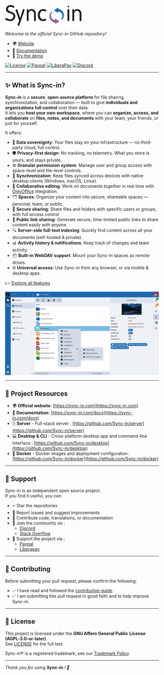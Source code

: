 <a href="https://sync-in.com" target="_blank" rel="noopener">
<picture>
  <source srcset="https://raw.githubusercontent.com/Sync-in/assets/main/logo-dark.svg" media="(prefers-color-scheme: dark)" />
  <img src="https://raw.githubusercontent.com/Sync-in/assets/main/logo.svg" alt="Sync-in" width="250" height="auto" />
</picture>
</a>

_Welcome to the official Sync-in GitHub repository!_

- 🌍 [Website](https://sync-in.com)
- 📄 [Documentation](https://sync-in.com/docs)
- 🧪 [Try the demo](https://sync-in.com/docs/demo)

<a href="#-license"><img src="https://img.shields.io/badge/Licence-AGPL%20v3.0-green.svg" alt="License"/></a>
<a href="https://www.paypal.com/donate/?business=HU3F3CMDDH7YJ&no_recurring=0&item_name=I+rely+on+your+donations+to+grow+the+Sync-in+open+source+project.+Thank+you+for+your+support+%E2%80%94+it+truly+makes+a+difference%21&currency_code=EUR" target="_blank"><img src="https://img.shields.io/badge/Donate-PayPal-blue.svg" alt="Paypal"/></a>
<a href="https://liberapay.com/sync-in/donate" target="_blank"><img src="https://img.shields.io/badge/Donate-LiberaPay-yellow.svg" alt="LiberaPay"/></a>
<a href="https://discord.gg/qhJyzwaymT" target="_blank"><img src="https://img.shields.io/badge/Discord-Online-brightgreen.svg" alt="Discord"/></a>

---

## ✨ What is Sync-in?

**Sync-in** is a **secure**, **open-source platform** for file sharing, synchronization, and collaboration — built to
give **individuals and organizations full control** over their data.  
It lets you **host your own workspace**, where you can **organize, access, and collaborate** on **files, notes, and
documents** with your team, your friends, or just for yourself.

It offers:

- 🔐 **Data sovereignty**: Your files stay on your infrastructure — no third-party cloud, full control.
- 🛡️ **Privacy-first design**: No tracking, no telemetry. What you store is yours, and stays private.
- ⚙️ **Granular permission system**: Manage user and group access with space-level and file-level controls.
- 🔄 **Synchronization**: Keep files synced across devices with native desktop clients (Windows, macOS, Linux).
- 📄 **Collaborative editing**: Work on documents together in real time with [OnlyOffice](https://www.onlyoffice.com) integration.
- 🗂️ **Spaces**: Organize your content into secure, shareable spaces — personal, team, or public.
- 👥 **Secure sharing**: Share files and folders with specific users or groups, with full access control
- 🔗 **Public link sharing**: Generate secure, time-limited public links to share content easily with anyone.
- 🔍 **Server-side full-text indexing**: Quickly find content across all your documents (self-hosted & private).
- 📊 **Activity history & notifications**: Keep track of changes and team activity.
- 📦 **Built-in WebDAV support**: Mount your Sync-in spaces as remote drives.
- 🌐 **Universal access**: Use Sync-in from any browser, or via mobile & desktop apps.

👉 [Explore all features](https://sync-in.com)

<picture>
  <source srcset="https://raw.githubusercontent.com/Sync-in/assets/main/server-dark.png" media="(prefers-color-scheme: dark)" />
  <img src="https://raw.githubusercontent.com/Sync-in/assets/main/server.png" alt="Sync-in" style="max-height: 500px"/>
</picture>

---

## 🧩 Project Resources

- 🌍 **Official website**: [https://sync-in.com](https://sync-in.com)
- 📖 **Documentation**: [https://sync-in.com/docs](https://sync-in.com/docs)
- 🗄️ **Server** - Full-stack server : [https://github.com/Sync-in/server](https://github.com/Sync-in/server)
- 💻 **Desktop & CLI** - Cross-platform desktop app and command-line interface : [https://github.com/Sync-in/desktop](https://github.com/Sync-in/desktop)
- 🐳 **Docker** - Docker images and deployment configuration : [https://github.com/Sync-in/docker](https://github.com/Sync-in/docker)

---

## 💛 Support

Sync-in is an independent open source project.  
If you find it useful, you can:

- ⭐ Star the repositories
- 🐛 Report issues and suggest improvements
- 🤝 Contribute code, translations, or documentation
- 💬 Join the community on :
  - [Discord](https://discord.gg/qhJyzwaymT)
  - [Stack Overflow](https://stackoverflow.com/questions/tagged/sync-in)
- 💖 Support the project via :
  - [Paypal](https://www.paypal.com/donate/?business=HU3F3CMDDH7YJ&no_recurring=0&item_name=I+rely+on+your+donations+to+grow+the+Sync-in+open+source+project.+Thank+you+for+your+support+%E2%80%94+it+truly+makes+a+difference%21&currency_code=EUR)
  - [Liberapay](https://liberapay.com/sync-in)

---

## 🤝 Contributing
Before submitting your pull request, please confirm the following:

- ✅ I have read and followed the [contribution guide](../readme/CONTRIBUTING.md).
- ✅ I am submitting this pull request in good faith and to help improve Sync-in.

---

## 📜 License

This project is licensed under the **GNU Affero General Public License (AGPL-3.0-or-later)**.  
See [LICENSE](../LICENSE) for the full text.

Sync-in® is a registered trademark, see our [Trademark Policy](https://sync-in.com/docs/about/trademark).

---

_Thank you for using **Sync-in** ! 🚀_
